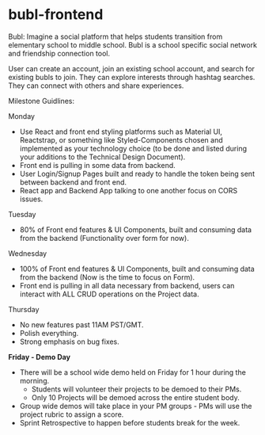 # bubl-frontend
Bubl: Imagine a social platform that helps students transition from elementary school to middle school. Bubl is a school specific social network and friendship connection tool. 

User can create an account, join an existing school account, and search for existing bubls to join. They can explore interests through hashtag searches. They can connect with others and share experiences.  

Milestone Guidlines:

Monday
- Use React and front end styling platforms such as Material UI, Reactstrap, or something like Styled-Components chosen and implemented as your technology choice (to be done and listed during your additions to the Technical Design Document).
- Front end is pulling in some data from backend.
- User Login/Signup Pages built and ready to handle the token being sent between backend and front end.
- React app and Backend App talking to one another focus on CORS issues.

Tuesday
- 80% of Front end features & UI Components, built and consuming data from the backend (Functionality over form for now).

Wednesday
- 100% of Front end features & UI Components, built and consuming data from the backend (Now is the time to focus on Form).
- Front end is pulling in all data necessary from backend, users can interact with ALL CRUD operations on the Project data.

Thursday
- No new features past 11AM PST/GMT.
- Polish everything.
- Strong emphasis on bug fixes.

**Friday - Demo Day**

- There will be a school wide demo held on Friday for 1 hour during the morning.
    - Students will volunteer their projects to be demoed to their PMs.
    - Only 10 Projects will be demoed across the entire student body.
- Group wide demos will take place in your PM groups - PMs will use the project rubric to assign a score.
- Sprint Retrospective to happen before students break for the week.
